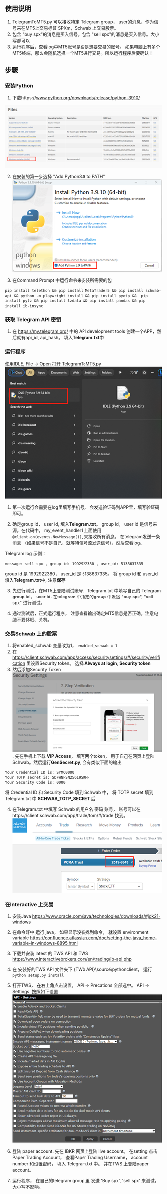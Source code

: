 ## 使用说明

1. TelegramToMT5.py 可以接收特定 Telegram group， user的消息，作为信号来在MT5上交易标普 SPXm，Schwab 上交易股票。
2. 包含 "buy spx"的消息是买入信号。包含 "sell spx"的消息是买入信号。大小写都可以
3. 运行程序后，查看log中MT5账号是否是想要交易的账号。 如果电脑上有多个MT5终端，那么会随机选择一个MT5进行交易。所以运行程序后要确认！

## 步骤

### 安装Python
1. 下载https://www.python.org/downloads/release/python-3910/

![Python Download](images/pythonDownload.png)

2. 在安装的第一步选择 "Add Python3.9 to PATH"
![Python Install1](images/pythonInstall1.png)

3. 在Command Prompt 中运行命令来安装所需要的包

`pip install telethon && pip install MetaTrader5 && pip install schwab-api && python -m playwright install && pip install pyotp &&  pip install pytz && pip install tzdata && pip install pandas && pip install ib-insync`

### 获取 Telegram API 密钥
1. 在 https://my.telegram.org/ 中的 API development tools 创建一个APP，然后就有api_id, api_hash。 填入**Telegram.txt**中


### 运行程序
使用IDLE, File -> Open 打开 TelegramToMT5.py
![IDLE](images/IDLE.png)

1. 第一次运行会需要在log里填写手机号， 会发送验证码到APP里，填写验证码即可。

2. 确定group id， user id, 填入**Telegram.txt**。 group id， user id 是信号来源。在代码中， my_event_handler1 上面使用`@client.on(events.NewMessage())`, 来接收所有消息。 在telegram发送一条消息 （如果信号不是自己，就等待信号源发送信号），然后查看log。

Telegram log 示例：

`message: sell spx , group id: 1992922380 , user_id: 5138637335`

group id 是 1992922380， user_id 是 5138637335。 将 group id 和 user_id 填入**Telegram.txt**中, 注意**保存**

3. 先进行测试，在MT5上登陆测试账号，Telegram.txt 中填写自己的 Telegram group id ， user id. 在telegram 中指定的group 中发送 "buy spx", "sell spx" 进行测试。

4. 通过测试后，正式运行程序， 注意查看输出确定MT5信息是否正确。注意电脑不要休眠、关机。


### 交易Schwab 上的股票

1. 将enabled_schwab 变量改为1， `enabled_schwab = 1`
2. 在 https://client.schwab.com/app/access/securitysettings/#/security/verification 里设置Security token。 选择 **Always at login**, **Security token**
3. 然后添加Security Token ![IDLE](images/SecurityToken.png). 先在手机上下载 **VIP Access**， 填写两个token， 用于自己在网页上登陆Schwab。然后运行**GenSecret.py**, 会有类似下面的输出

```
Your Credential ID is: SYMC0000
Your TOTP secret is: SDFWNFSN25619SDFF
Your Security Code is: 0000
```
将 Credential ID 和 Security Code 填到 Schwab 中， 将 TOTP secret 填到 Telegram.txt 中 **SCHWAB_TOTP_SECRET** 后

4. 在Telegram.txt 中填写 Schwab 的用户名 密码 账号， 账号可以在https://client.schwab.com/app/trade/tom/#/trade 找到。
![IDLE](images/SchwabAccount.png)



### 在Interactive 上交易

1. 安装Java https://www.oracle.com/java/technologies/downloads/#jdk21-windows

2. 在命令好中 运行 java， 如果显示没有找到命令， 就设置 environment variable https://confluence.atlassian.com/doc/setting-the-java_home-variable-in-windows-8895.html

2. 下载并安装 latest 的 TWS API 和 TWS https://www.interactivebrokers.com/en/trading/ib-api.php


3. 在 安装好的TWS API 文件夹下 {TWS API}\source\pythonclient， 运行 `python setup.py install`

4. 打开TWS， 在右上角点击设置， API -> Precations 全部选中。 API -> Settings. 按照如下设置
![IDLE](images/TWS_setting.png)

5. 登陆 paper account. 先在 IBKR 网页上登陆 live account。 在setting 点击 Paper Trading Account， 查看Paper Trading Username， account number 和设置密码， 填入 Telegram.txt 中。 并在TWS 上登陆paper account。

6. 运行程序， 在自己的telegram group 里 发送 'Buy spx', 'sell spx' 来测试，大小写不影响。



